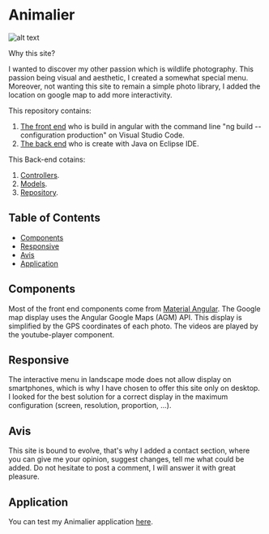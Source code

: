 # Animalier

![alt text](https://zupimages.net/up/22/43/nsfa.png "App screen")

Why this site?

  I wanted to discover my other passion which is wildlife photography. This passion being visual and aesthetic, I created a somewhat special menu. Moreover, not wanting this site to remain a simple photo library, I added the location on google map to add more interactivity.

This repository contains:

1. [The front end](https://github.com/yohannBernard411/animalier/tree/main/src/main/resources/static) who is build in angular with the command line "ng build --configuration production" on Visual Studio Code.
2. [The back end](https://github.com/yohannBernard411/animalier/tree/main/src/main/java/com/generique/essai) who is create with Java on Eclipse IDE.

This Back-end cotains:

1. [Controllers](https://github.com/yohannBernard411/animalier/tree/main/src/main/java/com/generique/essai/controllers).
2. [Models](https://github.com/yohannBernard411/animalier/tree/main/src/main/java/com/generique/essai/models).
2. [Repository](https://github.com/yohannBernard411/animalier/tree/main/src/main/java/com/generique/essai/repository).


## Table of Contents

- [Components](#components)
- [Responsive](#responsive)
- [Avis](#avis)
- [Application](#application)

## Components

Most of the front end components come from [Material Angular](https://material.angular.io/).
The Google map display uses the Angular Google Maps (AGM) API. This display is simplified by the GPS coordinates of each photo. The videos are played by the youtube-player component.

## Responsive

The interactive menu in landscape mode does not allow display on smartphones, which is why I have chosen to offer this site only on desktop. I looked for the best solution for a correct display in the maximum configuration (screen, resolution, proportion, ...).

## Avis

This site is bound to evolve, that's why I added a contact section, where you can give me your opinion, suggest changes, tell me what could be added. Do not hesitate to post a comment, I will answer it with great pleasure.

## Application

You can test my Animalier application [here](https://animalier.herokuapp.com).